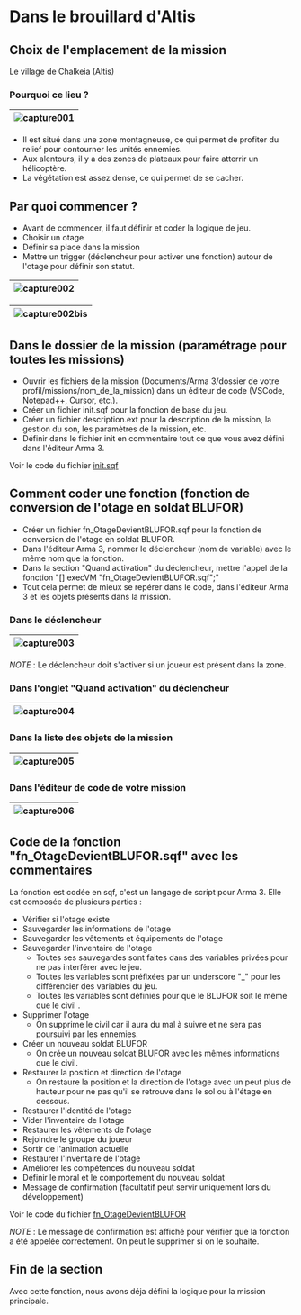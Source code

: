 # Dans le brouillard d'Altis

## Choix de l'emplacement de la mission

Le village de Chalkeia (Altis)

### Pourquoi ce lieu ?

| ![capture001](Capture001.jpg) |
| :---------------------------: |

- Il est situé dans une zone montagneuse, ce qui permet de profiter du relief pour contourner les unités ennemies.
- Aux alentours, il y a des zones de plateaux pour faire atterrir un hélicoptère.
- La végétation est assez dense, ce qui permet de se cacher.

## Par quoi commencer ?

- Avant de commencer, il faut définir et coder la logique de jeu.
- Choisir un otage
- Définir sa place dans la mission
- Mettre un trigger (déclencheur pour activer une fonction) autour de l'otage pour définir son statut.

| ![capture002](Capture002.jpg) |
| :---------------------------: |

| ![capture002bis](Capture002bis.jpg) |
| :---------------------------------: |

## Dans le dossier de la mission (paramétrage pour toutes les missions)

- Ouvrir les fichiers de la mission (Documents/Arma 3/dossier de votre profil/missions/nom_de_la_mission) dans un éditeur de code (VSCode, Notepad++, Cursor, etc.).
- Créer un fichier init.sqf pour la fonction de base du jeu.
- Créer un fichier description.ext pour la description de la mission, la gestion du son, les paramètres de la mission, etc.
- Définir dans le fichier init en commentaire tout ce que vous avez défini dans l'éditeur Arma 3.

Voir le code du fichier [init.sqf](../init.sqf)

## Comment coder une fonction (fonction de conversion de l'otage en soldat BLUFOR)

- Créer un fichier fn_OtageDevientBLUFOR.sqf pour la fonction de conversion de l'otage en soldat BLUFOR.
- Dans l'éditeur Arma 3, nommer le déclencheur (nom de variable) avec le même nom que la fonction.
- Dans la section "Quand activation" du déclencheur, mettre l'appel de la fonction "[] execVM "fn_OtageDevientBLUFOR.sqf";"
- Tout cela permet de mieux se repérer dans le code, dans l'éditeur Arma 3 et les objets présents dans la mission.

### Dans le déclencheur

| ![capture003](Capture003.jpg) |
| :---------------------------: |

_NOTE_ : Le déclencheur doit s'activer si un joueur est présent dans la zone.

### Dans l'onglet "Quand activation" du déclencheur

| ![capture004](Capture004.jpg) |
| :---------------------------: |

### Dans la liste des objets de la mission

| ![capture005](Capture005.jpg) |
| :---------------------------: |

### Dans l'éditeur de code de votre mission

| ![capture006](Capture006.jpg) |
| :---------------------------: |

## Code de la fonction "fn_OtageDevientBLUFOR.sqf" avec les commentaires

La fonction est codée en sqf, c'est un langage de script pour Arma 3.
Elle est composée de plusieurs parties :

- Vérifier si l'otage existe
- Sauvegarder les informations de l'otage
- Sauvegarder les vêtements et équipements de l'otage
- Sauvegarder l'inventaire de l'otage
  - Toutes ses sauvegardes sont faites dans des variables privées pour ne pas interférer avec le jeu.
  - Toutes les variables sont préfixées par un underscore "\_" pour les différencier des variables du jeu.
  - Toutes les variables sont définies pour que le BLUFOR soit le même que le civil .
- Supprimer l'otage
  - On supprime le civil car il aura du mal à suivre et ne sera pas poursuivi par les ennemies.
- Créer un nouveau soldat BLUFOR
  - On crée un nouveau soldat BLUFOR avec les mêmes informations que le civil.
- Restaurer la position et direction de l'otage
  - On restaure la position et la direction de l'otage avec un peut plus de hauteur pour ne pas qu'il se retrouve dans le sol ou à l'étage en dessous.
- Restaurer l'identité de l'otage
- Vider l'inventaire de l'otage
- Restaurer les vêtements de l'otage
- Rejoindre le groupe du joueur
- Sortir de l'animation actuelle
- Restaurer l'inventaire de l'otage
- Améliorer les compétences du nouveau soldat
- Définir le moral et le comportement du nouveau soldat
- Message de confirmation (facultatif peut servir uniquement lors du développement)

Voir le code du fichier [fn_OtageDevientBLUFOR](../fn_OtageDevientBLUFOR.sqf)

_NOTE_ : Le message de confirmation est affiché pour vérifier que la fonction a été appelée correctement. On peut le supprimer si on le souhaite.

## Fin de la section

Avec cette fonction, nous avons déja défini la logique pour la mission principale.
